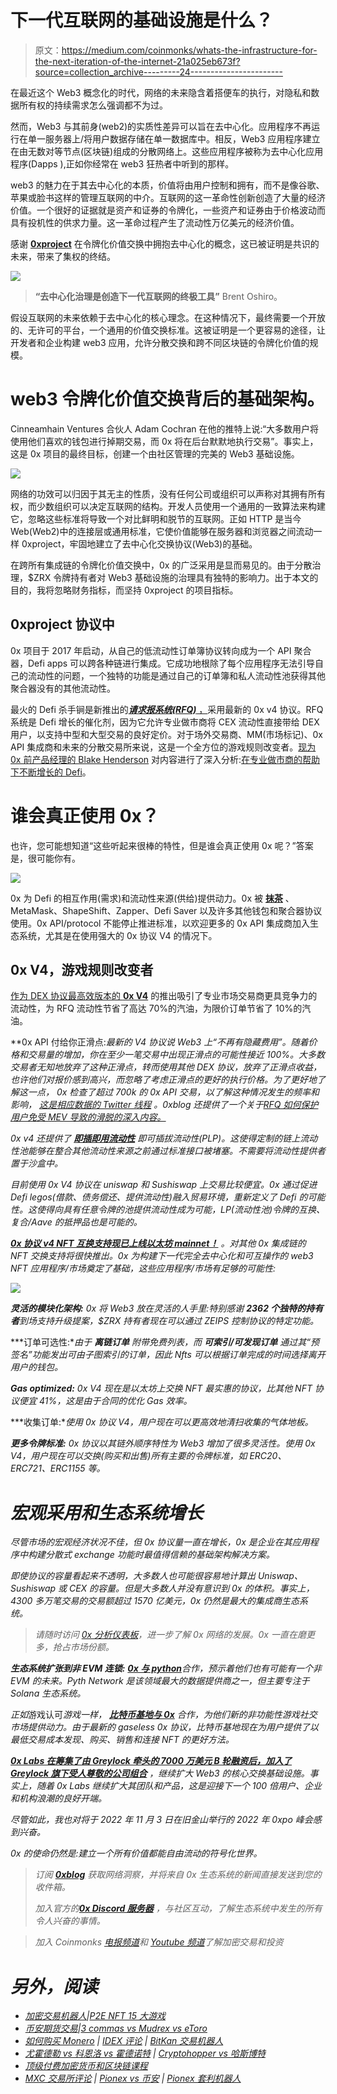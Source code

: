 # 下一代互联网的基础设施是什么？

> 原文：<https://medium.com/coinmonks/whats-the-infrastructure-for-the-next-iteration-of-the-internet-21a025eb673f?source=collection_archive---------24----------------------->

在最近这个 Web3 概念化的时代，网络的未来隐含着搭便车的执行，对隐私和数据所有权的持续需求怎么强调都不为过。

然而，Web3 与其前身(web2)的实质性差异可以旨在去中心化。应用程序不再运行在单一服务器上/将用户数据存储在单一数据库中。相反，Web3 应用程序建立在由无数对等节点(区块链)组成的分散网络上。这些应用程序被称为去中心化应用程序(Dapps ),正如你经常在 web3 狂热者中听到的那样。

web3 的魅力在于其去中心化的本质，价值将由用户控制和拥有，而不是像谷歌、苹果或脸书这样的管理互联网的中介。互联网的这一革命性创新创造了大量的经济价值。一个很好的证据就是资产和证券的令牌化，一些资产和证券由于价格波动而具有投机性的供求力量。这一革命过程产生了流动性万亿美元的经济价值。

感谢 [**0xproject**](https://twitter.com/0xProject) 在令牌化价值交换中拥抱去中心化的概念，这已被证明是共识的未来，带来了集权的终结。

![](img/03b9eba675901cd78c23c3149c045a69.png)

> **“去中心化治理是创造下一代互联网的终极工具”** Brent Oshiro。

假设互联网的未来依赖于去中心化的核心理念。在这种情况下，最终需要一个开放的、无许可的平台，一个通用的价值交换标准。这被证明是一个更容易的途径，让开发者和企业构建 web3 应用，允许分散交换和跨不同区块链的令牌化价值的规模。

# web3 令牌化价值交换背后的基础架构。

Cinneamhain Ventures 合伙人 Adam Cochran 在他的推特上说:“大多数用户将使用他们喜欢的钱包进行掉期交易，而 0x 将在后台默默地执行交易”。事实上，这是 0x 项目的最终目标，创建一个由社区管理的完美的 Web3 基础设施。

![](img/dd62783885a88f7a1437ab83fb99040b.png)

网络的功效可以归因于其无主的性质，没有任何公司或组织可以声称对其拥有所有权，而少数组织可以决定互联网的结构。开发人员使用一个通用的一致算法来构建它，忽略这些标准将导致一个对比鲜明和脱节的互联网。正如 HTTP 是当今 Web(Web2)中的连接层或通用标准，它使价值能够在服务器和浏览器之间流动一样 0xproject，牢固地建立了去中心化交换协议(Web3)的基础。

在跨所有集成链的令牌化价值交换中，0x 的广泛采用是显而易见的。由于分散治理，$ZRX 令牌持有者对 Web3 基础设施的治理具有独特的影响力。出于本文的目的，我将忽略财务指标，而坚持 0xproject 的项目指标。

## 0xproject 协议中

0x 项目于 2017 年启动，从自己的低流动性订单簿协议转向成为一个 API 聚合器，Defi apps 可以跨各种链进行集成。它成功地根除了每个应用程序无法引导自己的流动性的问题，一个独特的功能是通过自己的订单簿和私人流动性池获得其他聚合器没有的其他流动性。

最火的 Defi 杀手锏是新推出的[***请求报系统(RFQ)*** ，](https://docs.0x.org/market-makers/docs/introduction)采用最新的 0x v4 协议。RFQ 系统是 Defi 增长的催化剂，因为它允许专业做市商将 CEX 流动性直接带给 DEX 用户，以支持中型和大型交易的良好定价。对于场外交易商、MM(市场标记)、0x API 集成商和未来的分散交易所来说，这是一个全方位的游戏规则改变者。[现为 0x 前产品经理的 Blake Henderson](https://twitter.com/HendoVentures) 对内容进行了深入分析:[在专业做市商的帮助下不断增长的 Defi](https://blog.0xproject.com/growing-defi-with-the-help-of-professional-market-makers-0xs-new-request-for-quote-system-8d5fb08594bf)。

# 谁会真正使用 0x？

也许，您可能想知道“这些听起来很棒的特性，但是谁会真正使用 0x 呢？”答案是，很可能你有。

![](img/64faa1f775681144d3173e7f1add2154.png)

0x 为 Defi 的相互作用(需求)和流动性来源(供给)提供动力。0x 被 [**抹茶**](https://matcha.xyz/) 、MetaMask、ShapeShift、Zapper、Defi Saver 以及许多其他钱包和聚合器协议使用。0x API/protocol 不能停止推进标准，以欢迎更多的 0x API 集成商加入生态系统，尤其是在使用强大的 0x 协议 V4 的情况下。

## 0x V4，游戏规则改变者

[作为 DEX 协议最高效版本的 **0x V4**](https://blog.0x.org/say-hello-to-0x-v4/) 的推出吸引了专业市场交易商更具竞争力的流动性，为 RFQ 流动性节省了高达 70%的汽油，为限价订单节省了 10%的汽油。

**0x API 付给你正滑点:**最新的 V4 协议说 Web3 上“不再有隐藏费用”。随着价格和交易量的增加，你在至少一笔交易中出现正滑点的可能性接近 100%。大多数交易者无知地放弃了这种正滑点，转而使用其他 DEX 协议，放弃了正滑点收益，也许他们对报价感到高兴，而忽略了考虑正滑点的更好的执行价格。为了更好地了解这一点， *0x 检查了超过 700k 的 0x API 交易，以了解这种情况发生的频率和影响，* [*这是相应数据的 Twitter 线程*](https://twitter.com/0xProject/status/1519806979459276800?s=20&t=4fxQXTu9bORgrggqh0rgRQ) 。0xblog 还提供了一个关于*[*RFQ 如何保护用户免受 MEV 导致的滑脱的深入内容。*](https://blog.0x.org/measuring-the-impact-of-hidden-dex-costs/)*

*0x v4 还提供了 [***即插即用流动性***](https://protocol.0x.org/en/latest/advanced/plp.html) 即可插拔流动性(PLP)。这使得定制的链上流动性池能够在整合其他流动性来源之前通过标准接口被堵塞。不需要将流动性提供者置于沙盒中。*

*目前使用 0x V4 协议在 uniswap 和 Sushiswap 上交易比较便宜。0x 通过促进 Defi legos(借款、债务偿还、提供流动性)融入贸易环境，重新定义了 Defi 的可能性。这使得向具有任意令牌的池提供流动性成为可能，LP(流动性池)令牌的互换、复合/Aave 的抵押品也是可能的。*

*[***0x 协议 v4 NFT 互换支持现已上线以太坊 mainnet！***](https://blog.0x.org/introducing-multi-chain-nft-swaps/) 。对其他 0x 集成链的 NFT 交换支持将很快推出。0x 为构建下一代完全去中心化和可互操作的 web3 NFT 应用程序/市场奠定了基础，这些应用程序/市场有足够的可能性:*

*![](img/35312fa65d851cdf17b1c71c8dbb9563.png)*

***灵活的模块化架构:** 0x 将 Web3 放在灵活的人手里:特别感谢 **2362 个独特的持有者**到场支持升级提案，$ZRX 持有者现在可以通过 ZEIPS 控制协议的特定功能。*

***订单可选性:**由于 ***离链订单*** 附带免费列表，而 ***可索引/可发现订单*** 通过其“预签名”功能发出可由子图索引的订单，因此 Nfts 可以根据订单完成的时间选择离开用户的钱包。*

***Gas optimized:** 0x V4 现在是以太坊上交换 NFT 最实惠的协议，比其他 NFT 协议便宜 41%，这是由于合同的优化 Gas 效率。*

***收集订单:**使用 0x 协议 V4，用户现在可以更高效地清扫收集的气体地板。*

***更多令牌标准:** 0x 协议以其链外顺序特性为 Web3 增加了很多灵活性。使用 0x V4，用户现在可以交换(购买和出售)所有主要的令牌标准，如 ERC20、ERC721、ERC1155 等。*

# *宏观采用和生态系统增长*

*尽管市场的宏观经济状况不佳，但 0x 协议量一直在增长，0x 是企业在其应用程序中构建分散式 exchange 功能时最值得信赖的基础架构解决方案。*

*即使协议的容量看起来不透明，大多数人也可能很容易地计算出 Uniswap、Sushiswap 或 CEX 的容量。但是大多数人并没有意识到 0x 的体积。事实上，4300 多万笔交易的交易额超过 1570 亿美元，0x 仍然是最大的集成商生态系统。*

> *请随时访问 [0x 分析仪表板](http://analytics.0x.org/)，进一步了解 0x 网络的发展。0x 一直在磨更多，抢占市场份额。*

***生态系统扩张到非 EVM 连锁:** [***0x 与 python***](https://blog.0x.org/0x-joins-the-pyth-network/)合作，预示着他们也有可能有一个非 EVM 的未来。Pyth Network 是该领域最大的数据提供商之一，但主要专注于 Solana 生态系统。*

*正如*游戏认可*游戏一样， [***比特币基地与 0x***](https://blog.0x.org/coinbase-partners-with-0x-to-power-new-nft-marketplace/) 合作，为他们新的非功能性游戏社交市场提供动力。由于最新的 gaseless 0x 协议，比特币基地现在为用户提供了以最低交易成本发现、购买、销售和连接 NFT 的更好方法。*

*[***0x Labs 在筹集了由 Greylock 牵头的 7000 万美元 B 轮融资后，加入了 Greylock 旗下受人尊敬的公司组合***](https://blog.0x.org/0x-labs-raises-70m-series-b/) ，继续扩大 Web3 的核心交换基础设施。事实上，随着 0x Labs 继续扩大其团队和产品，这是迎接下一个 100 倍用户、企业和机构浪潮的良好开端。*

*尽管如此，我也对将于 2022 年 11 月 3 日在旧金山举行的 2022 年 0xpo 峰会感到兴奋。*

*0x 的使命仍然是:建立一个所有价值都能自由流动的符号化世界。*

> *订阅 [**0xblog**](https://blog.0x.org/) 获取网络洞察，并将来自 0x 生态系统的新闻直接发送到您的收件箱。*
> 
> *加入官方的[**0x Discord 服务器**](https://discord.com/invite/FduK2mE) ，与社区互动，了解生态系统中发生的所有令人兴奋的事情。*

> *加入 Coinmonks [电报频道](https://t.me/coincodecap)和 [Youtube 频道](https://www.youtube.com/c/coinmonks/videos)了解加密交易和投资*

# *另外，阅读*

*   *[加密交易机器人](/coinmonks/crypto-trading-bot-c2ffce8acb2a)|[P2E NFT 15 大游戏](https://coincodecap.com/p2e-nft-games)*
*   *[币安期货交易](https://coincodecap.com/binance-futures-trading)|[3 commas vs Mudrex vs eToro](https://coincodecap.com/mudrex-3commas-etoro)*
*   *[如何购买 Monero](https://coincodecap.com/buy-monero) | [IDEX 评论](https://coincodecap.com/idex-review) | [BitKan 交易机器人](https://coincodecap.com/bitkan-trading-bot)*
*   *[尤霍德勒 vs 科恩洛 vs 霍德诺特](/coinmonks/youhodler-vs-coinloan-vs-hodlnaut-b1050acde55a) | [Cryptohopper vs 哈斯博特](https://coincodecap.com/cryptohopper-vs-haasbot)*
*   *[顶级付费加密货币和区块链课程](https://coincodecap.com/blockchain-courses)*
*   *[MXC 交易所评论](/coinmonks/mxc-exchange-review-3af0ec1cba8c) | [Pionex vs 币安](https://coincodecap.com/pionex-vs-binance) | [Pionex 套利机器人](https://coincodecap.com/pionex-arbitrage-bot)*
